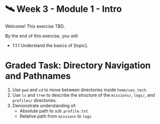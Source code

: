# 🛰️ Week 3 - Module 1 - Intro

Welcome! This exercise TBD.

By the end of this exercise, you will:
- 1.1.1 Understand the basics of [topic].
# Graded Task: Directory Navigation and Pathnames

1. Use `pwd` and `cd` to move between directories inside `home/uas_tech`.
2. Use `ls` and `tree` to describe the structure of the `missions/`, `logs/`, and `profiles/` directories.
3. Demonstrate understanding of:
   - Absolute path to `a20.profile.txt`
   - Relative path from `missions` to `logs`

